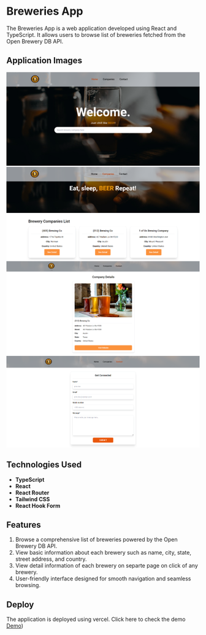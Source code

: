 # Breweries App

The Breweries App is a web application developed using React and TypeScript. It allows users to browse list of breweries fetched from the Open Brewery DB API.

## Application Images

![App Screenshot](appScreenshot/home.png)
![App Screenshot](appScreenshot/brewery-list.png)
![App Screenshot](appScreenshot/brewery-detail.png)
![App Screenshot](appScreenshot/contact.png)

## Technologies Used

- **TypeScript**
- **React**
- **React Router**
- **Tailwind CSS**
- **React Hook Form**

## Features

1. Browse a comprehensive list of breweries powered by the Open Brewery DB API.
2. View basic information about each brewery such as name, city, state, street address, and country.
3. View detail information of each brewery on separte page on click of any brewery.
4. User-friendly interface designed for smooth navigation and seamless browsing.

## Deploy

The application is deployed using vercel. Click here to check the demo [Demo](https://brewerycompany.vercel.app/))
